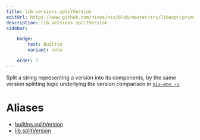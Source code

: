 ```yaml
---
title: lib.versions.splitVersion
editUrl: https://www.github.com/nixos/nix/blob/master/src/libexpr/primops.cc
description: lib.versions.splitVersion
sidebar:

    badge:
        text: Builtin
        variant: note

    order: 7
---
```


Split a string representing a version into its components, by the
same version splitting logic underlying the version comparison in
[`nix-env -u`](../command-ref/nix-env.md#operation---upgrade).


# Aliases

- [builtins.splitVersion](/reference/builtinssplitVersion)
- [lib.splitVersion](/reference/libsplitVersion)


